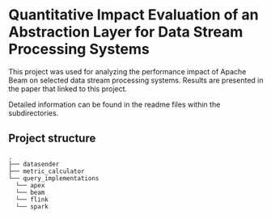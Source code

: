 # Quantitative Impact Evaluation of an Abstraction Layer for Data Stream Processing Systems

This project was used for analyzing the performance impact of Apache Beam on selected data stream processing systems.
Results are presented in the paper that linked to this project.

Detailed information can be found in the readme files within the subdirectories.

## Project structure
```
.
├── datasender
├── metric_calculator
└── query_implementations
  └── apex
  └── beam
  └── flink
  └── spark
```
